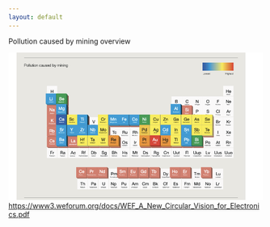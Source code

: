 ```yaml
---
layout: default
---
```

Pollution caused by mining overview


![](media/cleanshot_2023-11-20-at-19-04-14@2x.png)
https://www3.weforum.org/docs/WEF_A_New_Circular_Vision_for_Electronics.pdf

